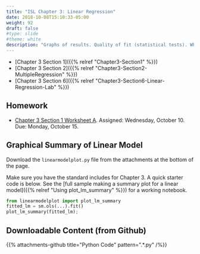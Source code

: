 ```yaml
---
title: "ISL Chapter 3: Linear Regression"
date: 2018-10-08T15:10:33-05:00
weight: 92
draft: false
#type: slide
#theme: white
description: "Graphs of results. Quality of fit (statistical tests). When do you have enough variables included?"
---
```


* [Chapter 3 Section 1]({{% relref "Chapter3-Section1" %}})
* [Chapter 3 Section 2]({{% relref "Chapter3-Section2-MultipleRegression" %}})
* [Chapter 3 Section 6]({{% relref "Chapter3-Section6-Linear-Regression-Lab" %}})

## Homework

* [Chapter 3 Section 1 Worksheet
  A](https://colab.research.google.com/drive/11SjQKhsL9oX3bM5pHvGAl2yHhQN4M9-v).
  Assigned: Wednesday, October 10. Due:
  Monday, October 15.

## Graphical Summary of Linear Model
Download the `linearmodelplot.py` file from the attachments at the
bottom of the page.

Make sure you have the standard includes for Chapter 3. A quick
starter code is below. See the [full sample making a summary plot for
a linear model]({{% relref "Using plot_lm_summary" %}}) for a working notebook.

```python
from linearmodelplot import plot_lm_summary
fitted_lm = sm.ols(...).fit()
plot_lm_summary(fitted_lm);
```

## Downloadable Content (from Github)

{{% attachments-github title="Python Code" pattern=".*\.py" /%}}
